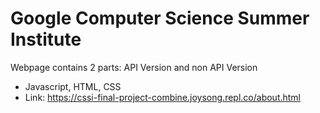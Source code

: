 # Google Computer Science Summer Institute
Webpage contains 2 parts: API Version and non API Version
- Javascript, HTML, CSS
- Link: https://cssi-final-project-combine.joysong.repl.co/about.html 